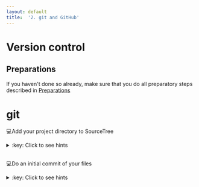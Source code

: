 ```yaml
---
layout: default
title:  '2. git and GitHub'
---
```


# <a name="begin"></a> Version control

## Preparations
If you haven't done so already, make sure that you do all preparatory steps described in [Preparations]({{site.url}}/preparations.html)
<br />

# git
:computer:Add your project directory to SourceTree
<details>
<summary>:key: Click to see hints</summary>

</details>  
<br />

:computer:Do an initial commit of your files
<details>
<summary>:key: Click to see hints</summary>

</details>  
<br />
